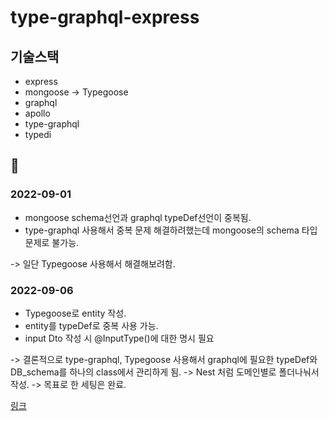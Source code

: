 # type-graphql-express

## 기술스택

-   express
-   mongoose -> Typegoose
-   graphql
-   apollo
-   type-graphql
-   typedi

## 🚀

### 2022-09-01

-   mongoose schema선언과 graphql typeDef선언이 중복됨.
-   type-graphql 사용해서 중복 문제 해결하려했는데 mongoose의 schema 타입문제로 불가능.

-> 일단 Typegoose 사용해서 해결해보려함.

### 2022-09-06

-   Typegoose로 entity 작성.
-   entity를 typeDef로 중복 사용 가능.
-   input Dto 작성 시 @InputType()에 대한 명시 필요

-> 결론적으로 type-graphql, Typegoose 사용해서 graphql에 필요한 typeDef와 DB_schema를 하나의 class에서 관리하게 됨.
-> Nest 처럼 도메인별로 폴더나눠서 작성.
-> 목표로 한 세팅은 완료.

[링크](https://joorrr.tistory.com/3)
